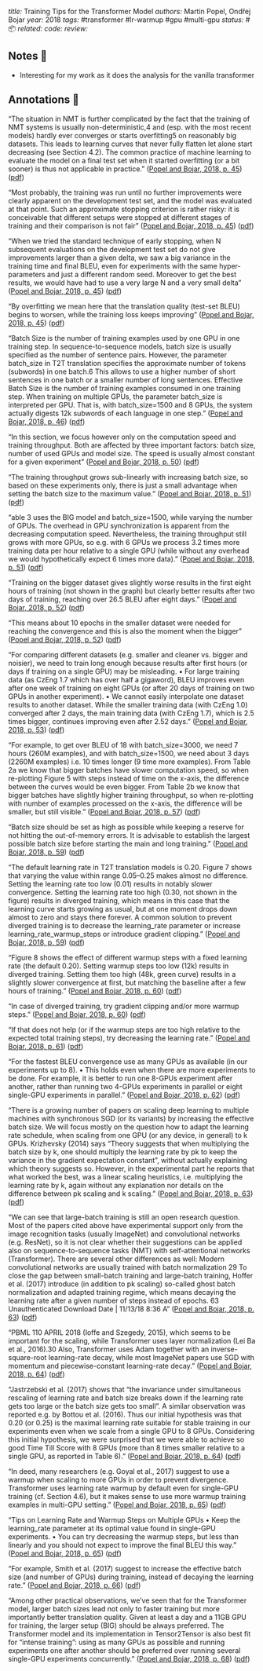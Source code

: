 *title:* Training Tips for the Transformer Model
*authors:* Martin Popel, Ondřej Bojar
*year:* 2018
*tags:* #transformer #lr-warmup #gpu #multi-gpu
*status:* #📦 
*related:*
*code:*
*review:*

## Notes 📍
- Interesting for my work as it does the analysis for the vanilla transformer

## Annotations 📖

“The situation in NMT is further complicated by the fact that the training of NMT systems is usually non-deterministic,4 and (esp. with the most recent models) hardly ever converges or starts overfitting5 on reasonably big datasets. This leads to learning curves that never fully flatten let alone start decreasing (see Section 4.2). The common practice of machine learning to evaluate the model on a final test set when it started overfitting (or a bit sooner) is thus not applicable in practice.” ([Popel and Bojar, 2018, p. 45](zotero://select/library/items/7NCFQLPX)) ([pdf](zotero://open-pdf/library/items/2MRGXVHC?page=3&annotation=YDKPA2DP))

“Most probably, the training was run until no further improvements were clearly apparent on the development test set, and the model was evaluated at that point. Such an approximate stopping criterion is rather risky: it is conceivable that different setups were stopped at different stages of training and their comparison is not fair” ([Popel and Bojar, 2018, p. 45](zotero://select/library/items/7NCFQLPX)) ([pdf](zotero://open-pdf/library/items/2MRGXVHC?page=3&annotation=M4VIHAG4))

“When we tried the standard technique of early stopping, when N subsequent evaluations on the development test set do not give improvements larger than a given delta, we saw a big variance in the training time and final BLEU, even for experiments with the same hyper-parameters and just a different random seed. Moreover to get the best results, we would have had to use a very large N and a very small delta” ([Popel and Bojar, 2018, p. 45](zotero://select/library/items/7NCFQLPX)) ([pdf](zotero://open-pdf/library/items/2MRGXVHC?page=3&annotation=BZFIKK7K))

“By overfitting we mean here that the translation quality (test-set BLEU) begins to worsen, while the training loss keeps improving” ([Popel and Bojar, 2018, p. 45](zotero://select/library/items/7NCFQLPX)) ([pdf](zotero://open-pdf/library/items/2MRGXVHC?page=3&annotation=9BWTHNJZ))

“Batch Size is the number of training examples used by one GPU in one training step. In sequence-to-sequence models, batch size is usually specified as the number of sentence pairs. However, the parameter batch_size in T2T translation specifies the approximate number of tokens (subwords) in one batch.6 This allows to use a higher number of short sentences in one batch or a smaller number of long sentences. Effective Batch Size is the number of training examples consumed in one training step. When training on multiple GPUs, the parameter batch_size is interpreted per GPU. That is, with batch_size=1500 and 8 GPUs, the system actually digests 12k subwords of each language in one step.” ([Popel and Bojar, 2018, p. 46](zotero://select/library/items/7NCFQLPX)) ([pdf](zotero://open-pdf/library/items/2MRGXVHC?page=4&annotation=W2V7DY2S))

“In this section, we focus however only on the computation speed and training throughput. Both are affected by three important factors: batch size, number of used GPUs and model size. The speed is usually almost constant for a given experiment” ([Popel and Bojar, 2018, p. 50](zotero://select/library/items/7NCFQLPX)) ([pdf](zotero://open-pdf/library/items/2MRGXVHC?page=8&annotation=85VMX8US))

“The training throughput grows sub-linearly with increasing batch size, so based on these experiments only, there is just a small advantage when setting the batch size to the maximum value.” ([Popel and Bojar, 2018, p. 51](zotero://select/library/items/7NCFQLPX)) ([pdf](zotero://open-pdf/library/items/2MRGXVHC?page=9&annotation=J4BAZIXJ))

“able 3 uses the BIG model and batch_size=1500, while varying the number of GPUs. The overhead in GPU synchronization is apparent from the decreasing computation speed. Nevertheless, the training throughput still grows with more GPUs, so e.g. with 6 GPUs we process 3.2 times more training data per hour relative to a single GPU (while without any overhead we would hypothetically expect 6 times more data).” ([Popel and Bojar, 2018, p. 51](zotero://select/library/items/7NCFQLPX)) ([pdf](zotero://open-pdf/library/items/2MRGXVHC?page=9&annotation=3WTNFFSE))

“Training on the bigger dataset gives slightly worse results in the first eight hours of training (not shown in the graph) but clearly better results after two days of training, reaching over 26.5 BLEU after eight days.” ([Popel and Bojar, 2018, p. 52](zotero://select/library/items/7NCFQLPX)) ([pdf](zotero://open-pdf/library/items/2MRGXVHC?page=10&annotation=BP9ZWDG3))

“This means about 10 epochs in the smaller dataset were needed for reaching the convergence and this is also the moment when the bigger” ([Popel and Bojar, 2018, p. 52](zotero://select/library/items/7NCFQLPX)) ([pdf](zotero://open-pdf/library/items/2MRGXVHC?page=10&annotation=D8RD7JG8))

“For comparing different datasets (e.g. smaller and cleaner vs. bigger and noisier), we need to train long enough because results after first hours (or days if training on a single GPU) may be misleading. • For large training data (as CzEng 1.7 which has over half a gigaword), BLEU improves even after one week of training on eight GPUs (or after 20 days of training on two GPUs in another experiment). • We cannot easily interpolate one dataset results to another dataset. While the smaller training data (with CzEng 1.0) converged after 2 days, the main training data (with CzEng 1.7), which is 2.5 times bigger, continues improving even after 2.52 days.” ([Popel and Bojar, 2018, p. 53](zotero://select/library/items/7NCFQLPX)) ([pdf](zotero://open-pdf/library/items/2MRGXVHC?page=11&annotation=E2UGZ67A))

“For example, to get over BLEU of 18 with batch_size=3000, we need 7 hours (260M examples), and with batch_size=1500, we need about 3 days (2260M examples) i.e. 10 times longer (9 time more examples). From Table 2a we know that bigger batches have slower computation speed, so when re-plotting Figure 5 with steps instead of time on the x-axis, the difference between the curves would be even bigger. From Table 2b we know that bigger batches have slightly higher training throughput, so when re-plotting with number of examples processed on the x-axis, the difference will be smaller, but still visible.” ([Popel and Bojar, 2018, p. 57](zotero://select/library/items/7NCFQLPX)) ([pdf](zotero://open-pdf/library/items/2MRGXVHC?page=15&annotation=UYXSVFD9))

“Batch size should be set as high as possible while keeping a reserve for not hitting the out-of-memory errors. It is advisable to establish the largest possible batch size before starting the main and long training.” ([Popel and Bojar, 2018, p. 59](zotero://select/library/items/7NCFQLPX)) ([pdf](zotero://open-pdf/library/items/2MRGXVHC?page=17&annotation=2B8DLI6K))

“The default learning rate in T2T translation models is 0.20. Figure 7 shows that varying the value within range 0.05–0.25 makes almost no difference. Setting the learning rate too low (0.01) results in notably slower convergence. Setting the learning rate too high (0.30, not shown in the figure) results in diverged training, which means in this case that the learning curve starts growing as usual, but at one moment drops down almost to zero and stays there forever. A common solution to prevent diverged training is to decrease the learning_rate parameter or increase learning_rate_warmup_steps or introduce gradient clipping.” ([Popel and Bojar, 2018, p. 59](zotero://select/library/items/7NCFQLPX)) ([pdf](zotero://open-pdf/library/items/2MRGXVHC?page=17&annotation=4H63KPLB))

“Figure 8 shows the effect of different warmup steps with a fixed learning rate (the default 0.20). Setting warmup steps too low (12k) results in diverged training. Setting them too high (48k, green curve) results in a slightly slower convergence at first, but matching the baseline after a few hours of training.” ([Popel and Bojar, 2018, p. 60](zotero://select/library/items/7NCFQLPX)) ([pdf](zotero://open-pdf/library/items/2MRGXVHC?page=18&annotation=VQE8AIRJ))

“In case of diverged training, try gradient clipping and/or more warmup steps.” ([Popel and Bojar, 2018, p. 60](zotero://select/library/items/7NCFQLPX)) ([pdf](zotero://open-pdf/library/items/2MRGXVHC?page=18&annotation=SKAKHS3U))

“If that does not help (or if the warmup steps are too high relative to the expected total training steps), try decreasing the learning rate.” ([Popel and Bojar, 2018, p. 61](zotero://select/library/items/7NCFQLPX)) ([pdf](zotero://open-pdf/library/items/2MRGXVHC?page=19&annotation=PQ5XWYLH))

“For the fastest BLEU convergence use as many GPUs as available (in our experiments up to 8). • This holds even when there are more experiments to be done. For example, it is better to run one 8-GPUs experiment after another, rather than running two 4-GPUs experiments in parallel or eight single-GPU experiments in parallel.” ([Popel and Bojar, 2018, p. 62](zotero://select/library/items/7NCFQLPX)) ([pdf](zotero://open-pdf/library/items/2MRGXVHC?page=20&annotation=YPZ7VUER))

“There is a growing number of papers on scaling deep learning to multiple machines with synchronous SGD (or its variants) by increasing the effective batch size. We will focus mostly on the question how to adapt the learning rate schedule, when scaling from one GPU (or any device, in general) to k GPUs. Krizhevsky (2014) says “Theory suggests that when multiplying the batch size by k, one should multiply the learning rate by pk to keep the variance in the gradient expectation constant”, without actually explaining which theory suggests so. However, in the experimental part he reports that what worked the best, was a linear scaling heuristics, i.e. multiplying the learning rate by k, again without any explanation nor details on the difference between pk scaling and k scaling.” ([Popel and Bojar, 2018, p. 63](zotero://select/library/items/7NCFQLPX)) ([pdf](zotero://open-pdf/library/items/2MRGXVHC?page=21&annotation=4DFMEUV6))

“We can see that large-batch training is still an open research question. Most of the papers cited above have experimental support only from the image recognition tasks (usually ImageNet) and convolutional networks (e.g. ResNet), so it is not clear whether their suggestions can be applied also on sequence-to-sequence tasks (NMT) with self-attentional networks (Transformer). There are several other differences as well: Modern convolutional networks are usually trained with batch normalization 29 To close the gap between small-batch training and large-batch training, Hoffer et al. (2017) introduce (in addition to pk scaling) so-called ghost batch normalization and adapted training regime, which means decaying the learning rate after a given number of steps instead of epochs. 63 Unauthenticated Download Date | 11/13/18 8:36 A” ([Popel and Bojar, 2018, p. 63](zotero://select/library/items/7NCFQLPX)) ([pdf](zotero://open-pdf/library/items/2MRGXVHC?page=21&annotation=R6YXE6V7))

“PBML 110 APRIL 2018 (Ioffe and Szegedy, 2015), which seems to be important for the scaling, while Transformer uses layer normalization (Lei Ba et al., 2016).30 Also, Transformer uses Adam together with an inverse-square-root learning-rate decay, while most ImageNet papers use SGD with momentum and piecewise-constant learning-rate decay.” ([Popel and Bojar, 2018, p. 64](zotero://select/library/items/7NCFQLPX)) ([pdf](zotero://open-pdf/library/items/2MRGXVHC?page=22&annotation=UJ46ZCJ4))

“Jastrzebski et al. (2017) shows that “the invariance under simultaneous rescaling of learning rate and batch size breaks down if the learning rate gets too large or the batch size gets too small”. A similar observation was reported e.g. by Bottou et al. (2016). Thus our initial hypothesis was that 0.20 (or 0.25) is the maximal learning rate suitable for stable training in our experiments even when we scale from a single GPU to 8 GPUs. Considering this initial hypothesis, we were surprised that we were able to achieve so good Time Till Score with 8 GPUs (more than 8 times smaller relative to a single GPU, as reported in Table 6).” ([Popel and Bojar, 2018, p. 64](zotero://select/library/items/7NCFQLPX)) ([pdf](zotero://open-pdf/library/items/2MRGXVHC?page=22&annotation=TAG6NJXZ))

“In deed, many researchers (e.g. Goyal et al., 2017) suggest to use a warmup when scaling to more GPUs in order to prevent divergence. Transformer uses learning rate warmup by default even for single-GPU training (cf. Section 4.6), but it makes sense to use more warmup training examples in multi-GPU setting.” ([Popel and Bojar, 2018, p. 65](zotero://select/library/items/7NCFQLPX)) ([pdf](zotero://open-pdf/library/items/2MRGXVHC?page=23&annotation=QFUSWIJB))

“Tips on Learning Rate and Warmup Steps on Multiple GPUs • Keep the learning_rate parameter at its optimal value found in single-GPU experiments. • You can try decreasing the warmup steps, but less than linearly and you should not expect to improve the final BLEU this way.” ([Popel and Bojar, 2018, p. 65](zotero://select/library/items/7NCFQLPX)) ([pdf](zotero://open-pdf/library/items/2MRGXVHC?page=23&annotation=6IHF39MY))

“For example, Smith et al. (2017) suggest to increase the effective batch size (and number of GPUs) during training, instead of decaying the learning rate.” ([Popel and Bojar, 2018, p. 66](zotero://select/library/items/7NCFQLPX)) ([pdf](zotero://open-pdf/library/items/2MRGXVHC?page=24&annotation=6T7FUD8R))

“Among other practical observations, we’ve seen that for the Transformer model, larger batch sizes lead not only to faster training but more importantly better translation quality. Given at least a day and a 11GB GPU for training, the larger setup (BIG) should be always preferred. The Transformer model and its implementation in Tensor2Tensor is also best fit for “intense training”: using as many GPUs as possible and running experiments one after another should be preferred over running several single-GPU experiments concurrently.” ([Popel and Bojar, 2018, p. 68](zotero://select/library/items/7NCFQLPX)) ([pdf](zotero://open-pdf/library/items/2MRGXVHC?page=26&annotation=J6ALIZZQ))